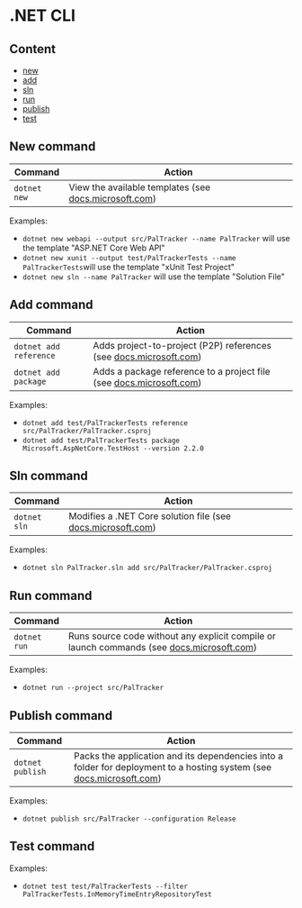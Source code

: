 # .NET CLI

## Content

- [new](#new-command)
- [add](#add-command)
- [sln](#sln-command)
- [run](#run-command)
- [publish](#publish-command)
- [test](#test-command)

## New command

| Command | Action |
| - | - |
| `dotnet new` | View the available templates (see [docs.microsoft.com](https://docs.microsoft.com/en-us/dotnet/core/tools/dotnet-new)) |

Examples:

- `dotnet new webapi --output src/PalTracker --name PalTracker` will use the template "ASP.NET Core Web API"
- `dotnet new xunit --output test/PalTrackerTests --name PalTrackerTests`will use the template "xUnit Test Project"
- `dotnet new sln --name PalTracker` will use the template "Solution File"

## Add command

| Command | Action |
| - | - |
| `dotnet add reference` | Adds project-to-project (P2P) references (see [docs.microsoft.com](https://docs.microsoft.com/en-us/dotnet/core/tools/dotnet-add-reference)) |
| `dotnet add package` | Adds a package reference to a project file (see [docs.microsoft.com](https://docs.microsoft.com/en-us/dotnet/core/tools/dotnet-add-package)) |

Examples:

- `dotnet add test/PalTrackerTests reference src/PalTracker/PalTracker.csproj`
- `dotnet add test/PalTrackerTests package Microsoft.AspNetCore.TestHost --version 2.2.0`

## Sln command

| Command | Action |
| - | - |
| `dotnet sln` | Modifies a .NET Core solution file (see [docs.microsoft.com](https://docs.microsoft.com/en-us/dotnet/core/tools/dotnet-sln)) |

Examples:

- `dotnet sln PalTracker.sln add src/PalTracker/PalTracker.csproj`

## Run command

| Command | Action |
| - | - |
| `dotnet run` | Runs source code without any explicit compile or launch commands (see [docs.microsoft.com](https://docs.microsoft.com/en-us/dotnet/core/tools/dotnet-run)) |

Examples:

- `dotnet run --project src/PalTracker`

## Publish command

| Command | Action |
| - | - |
| `dotnet publish` | Packs the application and its dependencies into a folder for deployment to a hosting system (see [docs.microsoft.com](https://docs.microsoft.com/en-us/dotnet/core/tools/dotnet-publish)) |

Examples:

- `dotnet publish src/PalTracker --configuration Release`

## Test command

Examples:

- `dotnet test test/PalTrackerTests --filter PalTrackerTests.InMemoryTimeEntryRepositoryTest`
